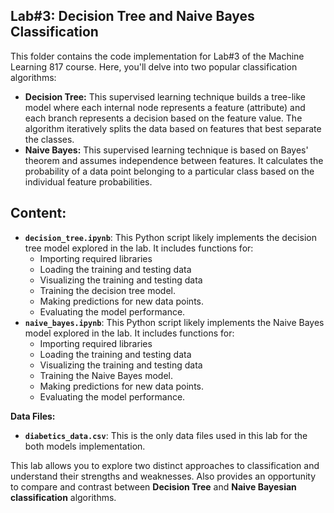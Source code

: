 ## Lab#3: Decision Tree and Naive Bayes Classification

This folder contains the code implementation for Lab#3 of the Machine Learning 817 course. Here, you'll delve into two popular classification algorithms:

* **Decision Tree:** This supervised learning technique builds a tree-like model where each internal node represents a feature (attribute) and each branch represents a decision based on the feature value. The algorithm iteratively splits the data based on features that best separate the classes. 
* **Naive Bayes:** This supervised learning technique is based on Bayes' theorem and assumes independence between features. It calculates the probability of a data point belonging to a particular class based on the individual feature probabilities.

## Content:

* **`decision_tree.ipynb`**: This Python script likely implements the decision tree model explored in the lab. It includes functions for:
    * Importing required libraries
    * Loading the training and testing data
    * Visualizing the training and testing data
    * Training the decision tree model.
    * Making predictions for new data points.
    * Evaluating the model performance.
* **`naive_bayes.ipynb`**: This Python script likely implements the Naive Bayes model explored in the lab. It includes functions for:
    * Importing required libraries
    * Loading the training and testing data
    * Visualizing the training and testing data
    * Training the Naive Bayes model.
    * Making predictions for new data points.
    * Evaluating the model performance.

**Data Files:**

* **`diabetics_data.csv`**: This is the only data files used in this lab for the both models implementation.

This lab allows you to explore two distinct approaches to classification and understand their strengths and weaknesses. Also provides an opportunity to compare and contrast between **Decision Tree** and **Naive Bayesian classification** algorithms.